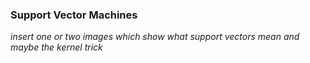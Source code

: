 ### Support Vector Machines

*insert one or two images which show what support vectors mean and maybe the kernel trick*